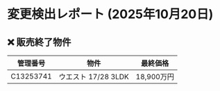 # 変更検出レポート (2025年10月20日)

## ❌ 販売終了物件

| 管理番号 | 物件 | 最終価格 |
|---|---|---|
| C13253741 | ウエスト 17/28 3LDK | 18,900万円 |
